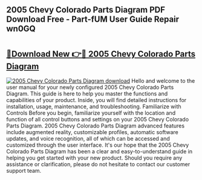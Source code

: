 ## 2005 Chevy Colorado Parts Diagram PDF Download Free - Part-fUM User Guide Repair wn0GQ

# <h2><a href="http://dfq6by.blite.top/?on=2005+Chevy+Colorado+Parts+Diagram">🔗Download New 👉🔴 2005 Chevy Colorado Parts Diagram</a></h2>

[![2005 Chevy Colorado Parts Diagram download](https://i.imgur.com/lujVjoI.png)](http://dfq6by.blite.top/?on=2005+Chevy+Colorado+Parts+Diagram)
Hello and welcome to the user manual for your newly configured 2005 Chevy Colorado Parts Diagram. This guide is here to help you master the functions and capabilities of your product. Inside, you will find detailed instructions for installation, usage, maintenance, and troubleshooting. Familiarize with Controls Before you begin, familiarize yourself with the location and function of all control buttons and settings on your 2005 Chevy Colorado Parts Diagram. 2005 Chevy Colorado Parts Diagram advanced features include augmented reality, customizable profiles, automatic software updates, and voice recognition, all of which can be accessed and customized through the user interface. It's our hope that the 2005 Chevy Colorado Parts Diagram has been a clear and easy-to-understand guide in helping you get started with your new product. Should you require any assistance or clarification, please do not hesitate to contact our customer support team.
